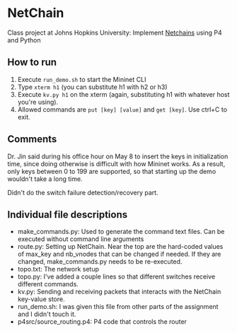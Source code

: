 # NetChain
Class project at Johns Hopkins University: Implement [Netchains](https://www.cs.jhu.edu/~xinjin/files/NSDI18_NetChain.pdf) using P4 and Python

## How to run

1. Execute `run_demo.sh` to start the Mininet CLI
2. Type `xterm h1` (you can substitute h1 with h2 or h3)
3. Execute `kv.py h1` on the xterm (again, substituting h1 with whatever host you're using).
4. Allowed commands are `put [key] [value]` and `get [key]`. Use ctrl+C to exit.

## Comments

Dr. Jin said during his office hour on May 8 to insert the keys in initialization time,
since doing otherwise is difficult with how Mininet works.
As a result, only keys between 0 to 199 are supported, so that starting up the demo wouldn't take a long time.

Didn't do the switch failure detection/recovery part.

## Individual file descriptions
+ make\_commands.py: Used to generate the command text files. Can be executed without command line arguments
+ route.py: Setting up NetChain. Near the top are the hard-coded values of max\_key and nb\_vnodes that can be changed if needed. If they are changed, make\_commands.py needs to be re-executed.
+ topo.txt: The network setup
+ topo.py: I've added a couple lines so that different switches receive different commands.
+ kv.py: Sending and receiving packets that interacts with the NetChain key-value store.
+ run\_demo.sh: I was given this file from other parts of the assignment and I didn't touch it.
+ p4src/source\_routing.p4: P4 code that controls the router

